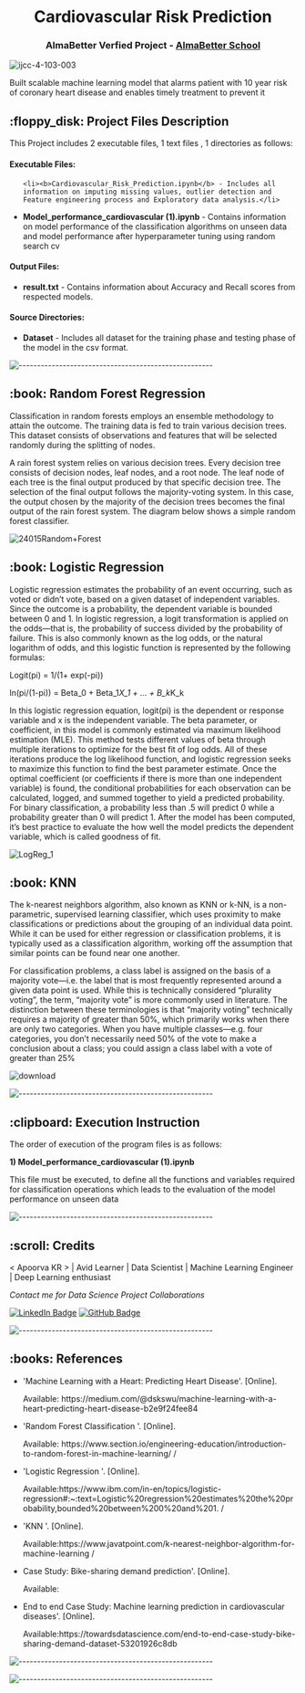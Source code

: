 
</p>
<h1 align="center"> Cardiovascular Risk Prediction </h1>
<h3 align="center"> AlmaBetter Verfied Project - <a href="https://www.almabetter.com/"> AlmaBetter School </a> </h5>


![ijcc-4-103-003](https://user-images.githubusercontent.com/109129303/178421226-f434306d-d081-4e1c-8df3-3c4fc109322a.gif)



<p>Built scalable machine learning model that alarms patient with 10 year risk of coronary heart disease and enables timely treatment to prevent it</p>

<h2> :floppy_disk: Project Files Description</h2>

<p>This Project includes 2 executable files, 1 text files , 1 directories as follows:</p>
<h4>Executable Files:</h4>
<ul>
  
    <li><b>Cardiovascular_Risk_Prediction.ipynb</b> - Includes all information on imputing missing values, outlier detection and Feature engineering process and Exploratory data analysis.</li>
  <li><b>Model_performance_cardiovascular (1).ipynb</b> -  Contains information on model performance of the classification algorithms on unseen data and model performance after hyperparameter tuning using random search cv</li>
</ul>

<h4>Output Files:</h4>
<ul>
  <li><b>result.txt</b> - Contains information about Accuracy and Recall scores from respected models.</li>
  
  </ul>

<h4>Source Directories:</h4>
<ul>
  <li><b>Dataset</b> - Includes all dataset  for the training phase  and testing phase of the model in the csv format.</li>
  
</ul>


</ul>

![-----------------------------------------------------](https://raw.githubusercontent.com/andreasbm/readme/master/assets/lines/rainbow.png)

<h2> :book: Random Forest Regression </h2>

<p> Classification in random forests employs an ensemble methodology to attain the outcome. The training data is fed to train various decision trees. This dataset consists of observations and features that will be selected randomly during the splitting of nodes.

A rain forest system relies on various decision trees. Every decision tree consists of decision nodes, leaf nodes, and a root node. The leaf node of each tree is the final output produced by that specific decision tree. The selection of the final output follows the majority-voting system. In this case, the output chosen by the majority of the decision trees becomes the final output of the rain forest system. The diagram below shows a simple random forest classifier.
  
  ![24015Random+Forest](https://user-images.githubusercontent.com/109129303/178424318-1155742e-c4b3-43e2-b87f-4021025d28ca.jpg)

<h2> :book: Logistic Regression </h2>

<p>  Logistic regression estimates the probability of an event occurring, such as voted or didn’t vote, based on a given dataset of independent variables. Since the outcome is a probability, the dependent variable is bounded between 0 and 1. In logistic regression, a logit transformation is applied on the odds—that is, the probability of success divided by the probability of failure. This is also commonly known as the log odds, or the natural logarithm of odds, and this logistic function is represented by the following formulas:

Logit(pi) = 1/(1+ exp(-pi))

ln(pi/(1-pi)) = Beta_0 + Beta_1*X_1 + … + B_k*K_k

In this logistic regression equation, logit(pi) is the dependent or response variable and x is the independent variable. The beta parameter, or coefficient, in this model is commonly estimated via maximum likelihood estimation (MLE). This method tests different values of beta through multiple iterations to optimize for the best fit of log odds. All of these iterations produce the log likelihood function, and logistic regression seeks to maximize this function to find the best parameter estimate. Once the optimal coefficient (or coefficients if there is more than one independent variable) is found, the conditional probabilities for each observation can be calculated, logged, and summed together to yield a predicted probability. For binary classification, a probability less than .5 will predict 0 while a probability greater than 0 will predict 1.  After the model has been computed, it’s best practice to evaluate the how well the model predicts the dependent variable, which is called goodness of fit.
  
  ![LogReg_1](https://user-images.githubusercontent.com/109129303/178425033-25cd5a4e-673f-4409-a55d-98b2ffd6ecf6.png)

  <h2> :book: KNN </h2>

<p> 
The k-nearest neighbors algorithm, also known as KNN or k-NN, is a non-parametric, supervised learning classifier, which uses proximity to make classifications or predictions about the grouping of an individual data point. While it can be used for either regression or classification problems, it is typically used as a classification algorithm, working off the assumption that similar points can be found near one another.


For classification problems, a class label is assigned on the basis of a majority vote—i.e. the label that is most frequently represented around a given data point is used. While this is technically considered “plurality voting”, the term, “majority vote” is more commonly used in literature. The distinction between these terminologies is that “majority voting” technically requires a majority of greater than 50%, which primarily works when there are only two categories. When you have multiple classes—e.g. four categories, you don’t necessarily need 50% of the vote to make a conclusion about a class; you could assign a class label with a vote of greater than 25%
  
  
![download](https://user-images.githubusercontent.com/109129303/178426275-0ed98170-d325-40af-9d5d-60b99cd34c77.png)

  
![-----------------------------------------------------](https://raw.githubusercontent.com/andreasbm/readme/master/assets/lines/rainbow.png)
  
  <h2> :clipboard: Execution Instruction</h2>
<p>The order of execution of the program files is as follows:</p>


<p><b>1) Model_performance_cardiovascular (1).ipynb</b></p>
<p> This file must be executed, to define all the functions and variables required for classification operations which leads to the evaluation of the model performance on unseen data
  
  ![-----------------------------------------------------](https://raw.githubusercontent.com/andreasbm/readme/master/assets/lines/rainbow.png)
  
  <!-- CREDITS -->
<h2 id="credits"> :scroll: Credits</h2>

< Apoorva KR > | Avid Learner | Data Scientist | Machine Learning Engineer | Deep Learning enthusiast

<p> <i> Contact me for Data Science Project Collaborations</i></p>


[![LinkedIn Badge](https://img.shields.io/badge/LinkedIn-0077B5?style=for-the-badge&logo=linkedin&logoColor=white)](https://www.linkedin.com/in/manoj-korukonda/)
[![GitHub Badge](https://img.shields.io/badge/GitHub-100000?style=for-the-badge&logo=github&logoColor=white)](https://github.com/Manoj-Korukonda)


![-----------------------------------------------------](https://raw.githubusercontent.com/andreasbm/readme/master/assets/lines/rainbow.png)

<h2> :books: References</h2>
<ul>
  <li><p>'Machine Learning with a Heart: Predicting Heart Disease'. [Online].</p>
      <p>Available: https://medium.com/@dskswu/machine-learning-with-a-heart-predicting-heart-disease-b2e9f24fee84
  </li>
  
  <li><p>'Random Forest Classification '. [Online].</p>
      <p>Available: https://www.section.io/engineering-education/introduction-to-random-forest-in-machine-learning/ /</p>
  </li>
  <li><p>'Logistic Regression '. [Online].</p>
      <p>Available:https://www.ibm.com/in-en/topics/logistic-regression#:~:text=Logistic%20regression%20estimates%20the%20probability,bounded%20between%200%20and%201. /</p>
  </li>
  <li><p>'KNN '. [Online].</p>
      <p>Available:https://www.javatpoint.com/k-nearest-neighbor-algorithm-for-machine-learning /</p>
  </li>
    </li>
  <li><p>Case Study: Bike-sharing demand prediction'. [Online].</p>
      <p>Available:  </li>
  <li><p>End to end Case Study: Machine learning prediction in cardiovascular diseases'. [Online].</p>
      <p>Available:https://towardsdatascience.com/end-to-end-case-study-bike-sharing-demand-dataset-53201926c8db</p>
  </li>
  
</ul>

![-----------------------------------------------------](https://raw.githubusercontent.com/andreasbm/readme/master/assets/lines/rainbow.png)
</p>
  </li>
  
</ul>

![-----------------------------------------------------](https://raw.githubusercontent.com/andreasbm/readme/master/assets/lines/rainbow.png)



